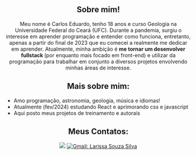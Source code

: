 <h2 align="center"> Sobre mim! </h2>

<p align="center"> Meu nome é Carlos Eduardo, tenho 18 anos e curso Geologia na Universidade Federal do Ceará (UFC). Durante a pandemia, surgiu o interesse em aprender programação e entender como funciona, entretanto, apenas a partir do final de 2023 que eu comecei a realmente me dedicar em aprender. Atualmente, minha ambição é <strong> me tornar um desenvolver fullstack </strong>(por enquanto mais focado em front-end) e utilizar da programação para trabalhar em conjunto a diversos projetos envolvendo minhas áreas de interesse. </p>

<h2 align="center"> Mais sobre mim: </h2>

<ul>
  <li> Amo programação, astronomia, geologia, música e idiomas! </li>
  <li> Atualmente (fev/2024) estudando React e aprimorando css e javascript </li>
  <li> Aqui posto meus projetos de treinamento e autorais </li>
</ul>

<h2 align="center"> Meus Contatos: </h2>

<p align="center">
  <a href="https://www.linkedin.com/in/carlos-eduardo-batista-de-oliveira-6478a42ab" /> <img src="https://camo.githubusercontent.com/1fb28218088b45b065a7445cafa9d5f027a657f17cb4f8b3a9472b1f59952949/68747470733a2f2f696d672e736869656c64732e696f2f62616467652f2d4c696e6b6564496e2d2532333030373742353f7374796c653d666f722d7468652d6261646765266c6f676f3d6c696e6b6564696e266c6f676f436f6c6f723d7768697465" data-canonical-src="https://img.shields.io/badge/-LinkedIn-%230077B5?style=for-the-badge&amp;logo=linkedin&amp;logoColor=white" style="max-width: 100%;"></a>
  <a href="mailto:carlosedu4923@gmail.com" /> <img src="https://camo.githubusercontent.com/9ca1512592fcefcc6839ef7f553b2ffe34a040bc5ddbb611232e119b089eff88/68747470733a2f2f696d672e736869656c64732e696f2f62616467652f2d676d61696c2d7265643f7374796c653d666f722d7468652d6261646765266c6f676f3d476d61696c266c6f676f436f6c6f723d7768697465266c696e6b3d6d61696c746f3a6c6172697373612e73736c76313340676d61696c2e636f6d" alt="Gmail: Larissa Souza Silva" data-canonical-src="https://img.shields.io/badge/-gmail-red?style=for-the-badge&amp;logo=Gmail&amp;logoColor=white&amp;link=mailto:larissa.sslv13@gmail.com" style="max-width: 100%;"></a>
</p>

